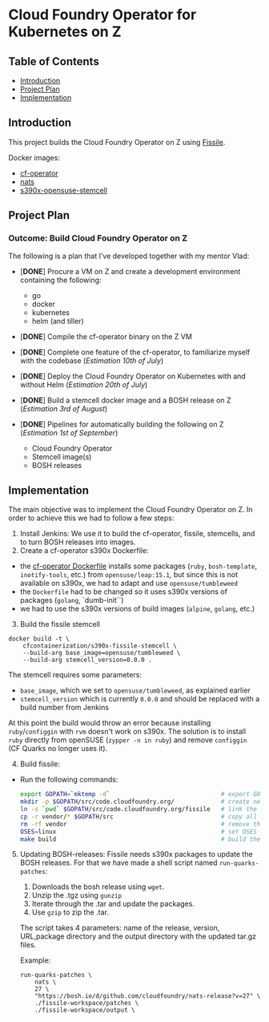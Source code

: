 # Cloud Foundry Operator for Kubernetes on Z


## Table of Contents
* [Introduction](#Introduction)
* [Project Plan](#Project-Plan)
* [Implementation](#Implementation)
## Introduction
This project builds the Cloud Foundry Operator on Z using [Fissile](https://github.com/cloudfoundry-incubator/fissile).

Docker images:
* [cf-operator](https://hub.docker.com/r/quarkz/cf-operator)
* [nats](https://hub.docker.com/r/quarkz/nats)
* [s390x-opensuse-stemcell](https://hub.docker.com/r/quarkz/s390x-opensuse-stemcell)
## Project Plan
### Outcome: Build Cloud Foundry Operator on Z

The following is a plan that I’ve developed together with my mentor Vlad:
* [**DONE**] Procure a VM on Z and create a development environment containing the following:
  * go
  * docker
  * kubernetes
  * helm (and tiller)

* [**DONE**] Compile the cf-operator binary on the Z VM
* [**DONE**] Complete one feature of the cf-operator, to familiarize myself with the codebase (*Estimation 10th of July*)
* [**DONE**] Deploy the Cloud Foundry Operator on Kubernetes with and without Helm (*Estimation 20th of July*)
* [**DONE**] Build a stemcell docker image and a BOSH release on Z (*Estimation 3rd of August*)
* [**DONE**] Pipelines for automatically building the following on Z (*Estimation 1st of September*)
  * Cloud Foundry Operator
  * Stemcell image(s)
  * BOSH releases

## Implementation
The main objective was to implement the Cloud Foundry Operator on Z. In order to achieve this we had to follow a few steps:
1. Install Jenkins: We use it to build the cf-operator, fissile, stemcells, and to turn BOSH releases into images.
2. Create a cf-operator s390x Dockerfile: 
- the [cf-operator Dockerfile](https://github.com/cfcontainerizationbot/cf-operator-base/blob/master/Dockerfile) installs some packages (`ruby`, `bosh-template`, `inotify-tools`, etc.) from `opensuse/leap:15.1`, but since this is not available on s390x, we had to adapt and use `opensuse/tumbleweed`
- the `Dockerfile` had to be changed so it uses s390x versions of packages (`golang`, `dumb-init``)
- we had to use the s390x versions of build images (`alpine`, `golang`, etc.)

3. Build the fissile stemcell

```
docker build -t \
    cfcontainerization/s390x-fissile-stemcell \
    --build-arg base_image=opensuse/tumbleweed \
    --build-arg stemcell_version=0.0.0 .
```

The stemcell requires some parameters:
- `base_image`, which we set to `opensuse/tumbleweed`, as explained earlier
- `stemcell_version` which is currently `0.0.0` and should be replaced with a build number from Jenkins

At this point the build would throw an error because installing `ruby`/`configgin` with `rvm` doesn't work on s390x. The solution is to install `ruby` directly from openSUSE (`zypper -n in ruby`) and remove `configgin` (CF Quarks no longer uses it).

4. Build fissile: 
- Run the following commands:
    ```bash 
    export GOPATH=`mktemp -d`                               # export GOPATH to a new temporary directory
    mkdir -p $GOPATH/src/code.cloudfoundry.org/             # create new directories within the temporary one
    ln -s `pwd` $GOPATH/src/code.cloudfoundry.org/fissile   # link the current working directory with the temporary directory
    cp -r vendor/* $GOPATH/src                              # copy all files from “vendor” to the temporary file
    rm -rf vendor                                           # remove the permanent vendor directory 
    OSES=linux                                              # set OSES parameter to “linux”
    make build                                              # build the fissile
    ```
5. Updating BOSH-releases: Fissile needs s390x packages to update the BOSH releases. For that we have made a shell script named `run-quarks-patches`:
    1. Downloads the bosh release using `wget`.
    2. Unzip the .tgz using `gunzip`
    3. Iterate through the .tar and update the packages.
    4. Use `gzip` to zip the .tar.

    The script takes 4 parameters: name of the release, version, URL,package directory and the output directory with the updated tar.gz files. 
    
    Example: 
    ```   
    run-quarks-patches \ 
        nats \
        27 \ 
        "https://bosh.io/d/github.com/cloudfoundry/nats-release?v=27" \  
        ./fissile-workspace/patches \
        ./fissile-workspace/output \
    ```


